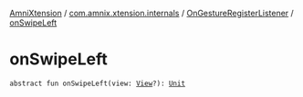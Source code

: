 [AmniXtension](../../index.md) / [com.amnix.xtension.internals](../index.md) / [OnGestureRegisterListener](index.md) / [onSwipeLeft](./on-swipe-left.md)

# onSwipeLeft

`abstract fun onSwipeLeft(view: `[`View`](https://developer.android.com/reference/android/view/View.html)`?): `[`Unit`](https://kotlinlang.org/api/latest/jvm/stdlib/kotlin/-unit/index.html)